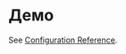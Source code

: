 # Демо

See [Configuration Reference]([https://cli.vuejs.org/config/](https://tomgif.github.io/blackjack-game/)https://tomgif.github.io/blackjack-game/).
